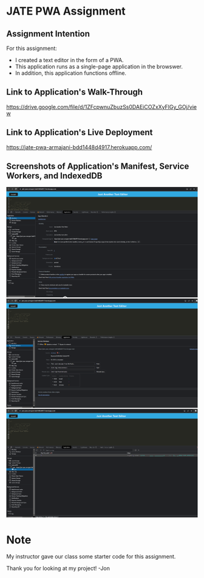 # **JATE PWA Assignment**

## **Assignment Intention**

For this assignment:

- I created a text editor in the form of a PWA.
- This application runs as a single-page application in the browswer.
- In addition, this application functions offline.

## **Link to Application's Walk-Through**

https://drive.google.com/file/d/1ZFcpwnuZbuzSs0DAEiCOZxXyFlGy_GOj/view

## **Link to Application's Live Deployment**

https://jate-pwa-armajani-bdd1448d4917.herokuapp.com/

## **Screenshots of Application's Manifest, Service Workers, and IndexedDB**

![Manifest](<assets/Screenshot 2023-08-30 202724.png>)
![Service Workers](<assets/Screenshot 2023-08-30 202705.png>)
![IndexedDB](<assets/Screenshot 2023-08-30 202626.png>)

# Note

My instructor gave our class some starter code for this assignment.

Thank you for looking at my project!
-Jon
